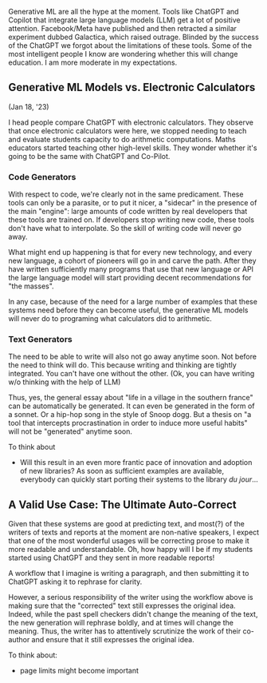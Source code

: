 Generative ML are all the hype at the moment. Tools like ChatGPT and Copilot that integrate large language models (LLM)  get a lot of positive attention. Facebook/Meta have published and then retracted a similar experiment dubbed Galactica, which raised outrage. Blinded by the success of the ChatGPT we forgot about the limitations of these tools. Some of the most intelligent people I know are wondering whether this will change education. I am more moderate in my expectations.

## Generative ML Models vs. Electronic Calculators
(Jan 18, '23)

I head people compare ChatGPT with electronic calculators. They observe that once electronic calculators  were here, we stopped needing to teach and evaluate students capacity to do arithmetic computations. Maths educators started teaching other high-level skills. They wonder whether it's going to be the same with ChatGPT and Co-Pilot. 


### Code Generators
With respect to code, we're clearly not in the same predicament. These tools can only be a parasite, or to put it nicer, a "sidecar" in the presence of the main "engine": large amounts of code written by real developers that these tools are trained on. If developers stop writing new code, these tools don't have what to interpolate. So the skill of writing code will never go away. 

What might end up happening is that for every new technology, and every new language, a cohort of pioneers will go in and carve the path. After they have written sufficiently many programs that use that new language or API the large language model will start providing decent recommendations for "the masses". 

In any case, because of the need for a large number of examples that these systems need before they can become useful, the generative ML models will never do to programing what calculators did to arithmetic. 


### Text Generators
The need to be able to write will also not go away anytime soon. Not before the need to think will do. This because writing and thinking are tightly integrated. You can't have one without the other. (Ok, you can have writing w/o thinking with the help of LLM)

Thus, yes, the general essay about "life in a village in the southern france" can be automatically be generated. It can even be generated in the form of a sonnet. Or a hip-hop song in the style of Snoop dogg. But a thesis on "a tool that intercepts procrastination in order to induce more useful habits" will not be "generated" anytime soon. 

To think about
- Will this result in an even more frantic pace of innovation and adoption of new libraries? As soon as sufficient examples are available, everybody can quickly start porting their systems to the library *du jour*... 





## A Valid Use Case: The Ultimate Auto-Correct

Given that these systems are good at predicting text, and most(?) of the writers of texts and reports at the moment are non-native speakers, I expect that one of the most wonderful usages will be correcting prose to make it more readable and understandable. Oh, how happy will I be if my students started using ChatGPT and they sent in more readable reports!  

A workflow that I imagine is writing a paragraph, and then submitting it to ChatGPT asking it to rephrase for clarity. 

However, a serious responsibility of the writer using the workflow above is making sure that the "corrected" text still expresses the original idea. Indeed, while the past spell checkers didn't change the meaning of the text, the new generation will rephrase boldly, and at times will change the meaning. Thus, the writer has to attentively scrutinize the work of their co-author and ensure that it still expresses the original idea. 

To think about:
- page limits might become important







